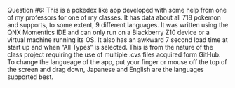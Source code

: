 Question #6: This is a pokedex like app developed with some help from one of my professors for one of my classes. It has data about all 718 pokemon and supports, to some extent, 9 different languages. It was written using the QNX Momentics IDE and can only run on a Blackberry Z10 device or a virtual machine running its OS. It also has an awkward 7 second load time at start up and when “All Types” is selected. This is from the nature of the class project requiring the use of multiple .cvs files acquired form GitHub. To change the langueage of the app, put your finger or mouse off the top of the screen and drag down, Japanese and English are the languages supported best.
